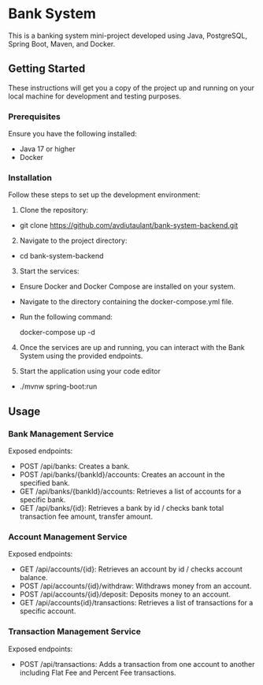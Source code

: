 # Bank System

This is a banking system mini-project developed using Java, PostgreSQL, Spring Boot, Maven, and Docker.

## Getting Started

These instructions will get you a copy of the project up and running on your local machine for development and testing purposes.

### Prerequisites

Ensure you have the following installed:

- Java 17 or higher
- Docker

### Installation

Follow these steps to set up the development environment:

1. Clone the repository:
- git clone https://github.com/avdiutaulant/bank-system-backend.git

2. Navigate to the project directory:
- cd bank-system-backend


 
3. Start the services:
- Ensure Docker and Docker Compose are installed on your system.
- Navigate to the directory containing the docker-compose.yml file.
- Run the following command:
  
  docker-compose up -d
  
4. Once the services are up and running, you can interact with the Bank System using the provided endpoints.

   
5. Start the application using your code editor
 - ./mvnw spring-boot:run



## Usage

### Bank Management Service

Exposed endpoints:

- POST /api/banks: Creates a bank.
- POST /api/banks/{bankId}/accounts: Creates an account in the specified bank.
- GET /api/banks/{bankId}/accounts: Retrieves a list of accounts for a specific bank.
- GET /api/banks/{id}: Retrieves a bank by id / checks bank total transaction fee amount, transfer amount.

### Account Management Service

Exposed endpoints:

- GET /api/accounts/{id}: Retrieves an account by id / checks account balance.
- POST /api/accounts/{id}/withdraw: Withdraws money from an account.
- POST /api/accounts/{id}/deposit: Deposits money to an account.
- GET /api/accounts{id}/transactions: Retrieves a list of transactions for a specific account.

### Transaction Management Service

Exposed endpoints:

- POST /api/transactions: Adds a transaction from one account to another including Flat Fee and Percent Fee transactions.



